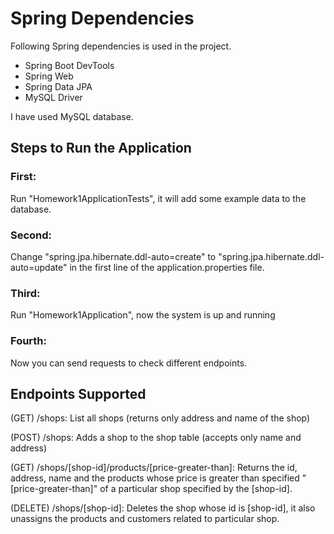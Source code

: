 # Spring Dependencies

Following Spring dependencies is used in the project.

- Spring Boot DevTools
- Spring Web
- Spring Data JPA
- MySQL Driver

I have used MySQL database.

## Steps to Run the Application
### First: 

Run "Homework1ApplicationTests", it will add some example data to the database.

### Second:

Change "spring.jpa.hibernate.ddl-auto=create" to "spring.jpa.hibernate.ddl-auto=update" in the first line of the application.properties file.

### Third:

Run "Homework1Application", now the system is up and running

### Fourth:

Now you can send requests to check different endpoints.


## Endpoints Supported
(GET)    /shops: List all shops (returns only address and name of the shop)

(POST)   /shops: Adds a shop to the shop table (accepts only name and address)

(GET)    /shops/[shop-id]/products/[price-greater-than]: Returns the id, address, name and the products whose price is 
greater than specified "[price-greater-than]" of a particular shop specified by the [shop-id].

(DELETE) /shops/[shop-id]: Deletes the shop whose id is [shop-id], it also unassigns the products and customers related
to particular shop.